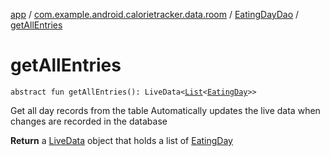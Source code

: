 [app](../../index.md) / [com.example.android.calorietracker.data.room](../index.md) / [EatingDayDao](index.md) / [getAllEntries](./get-all-entries.md)

# getAllEntries

`abstract fun getAllEntries(): LiveData<`[`List`](https://kotlinlang.org/api/latest/jvm/stdlib/kotlin.collections/-list/index.html)`<`[`EatingDay`](../../com.example.android.calorietracker.data.room.entities/-eating-day/index.md)`>>`

Get all day records from the table
Automatically updates the live data when changes are recorded in the database

**Return**
a [LiveData](#) object that holds a list of [EatingDay](../../com.example.android.calorietracker.data.room.entities/-eating-day/index.md)

